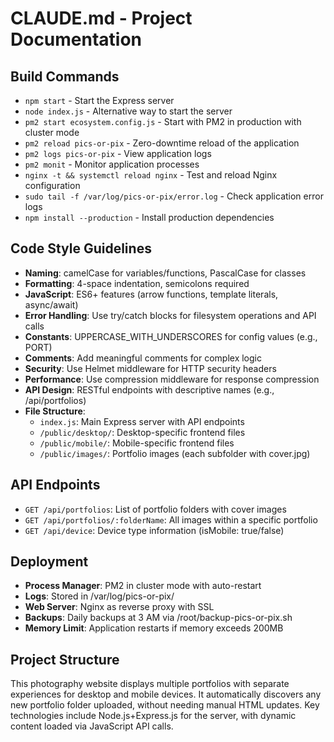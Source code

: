 # CLAUDE.md - Project Documentation

## Build Commands
- `npm start` - Start the Express server 
- `node index.js` - Alternative way to start the server
- `pm2 start ecosystem.config.js` - Start with PM2 in production with cluster mode
- `pm2 reload pics-or-pix` - Zero-downtime reload of the application
- `pm2 logs pics-or-pix` - View application logs
- `pm2 monit` - Monitor application processes
- `nginx -t && systemctl reload nginx` - Test and reload Nginx configuration
- `sudo tail -f /var/log/pics-or-pix/error.log` - Check application error logs
- `npm install --production` - Install production dependencies

## Code Style Guidelines
- **Naming**: camelCase for variables/functions, PascalCase for classes
- **Formatting**: 4-space indentation, semicolons required
- **JavaScript**: ES6+ features (arrow functions, template literals, async/await)
- **Error Handling**: Use try/catch blocks for filesystem operations and API calls
- **Constants**: UPPERCASE_WITH_UNDERSCORES for config values (e.g., PORT)
- **Comments**: Add meaningful comments for complex logic
- **Security**: Use Helmet middleware for HTTP security headers
- **Performance**: Use compression middleware for response compression
- **API Design**: RESTful endpoints with descriptive names (e.g., /api/portfolios)
- **File Structure**:
  - `index.js`: Main Express server with API endpoints
  - `/public/desktop/`: Desktop-specific frontend files
  - `/public/mobile/`: Mobile-specific frontend files
  - `/public/images/`: Portfolio images (each subfolder with cover.jpg)

## API Endpoints
- `GET /api/portfolios`: List of portfolio folders with cover images
- `GET /api/portfolios/:folderName`: All images within a specific portfolio
- `GET /api/device`: Device type information (isMobile: true/false)

## Deployment
- **Process Manager**: PM2 in cluster mode with auto-restart
- **Logs**: Stored in /var/log/pics-or-pix/
- **Web Server**: Nginx as reverse proxy with SSL
- **Backups**: Daily backups at 3 AM via /root/backup-pics-or-pix.sh
- **Memory Limit**: Application restarts if memory exceeds 200MB

## Project Structure
This photography website displays multiple portfolios with separate experiences for desktop and mobile devices. It automatically discovers any new portfolio folder uploaded, without needing manual HTML updates. Key technologies include Node.js+Express.js for the server, with dynamic content loaded via JavaScript API calls.